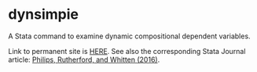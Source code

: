 # dynsimpie
A Stata command to examine dynamic compositional dependent variables.

Link to permanent site is [HERE](http://andyphilips.github.io/dynsimpie/). See also the corresponding Stata Journal article: [Philips, Rutherford, and Whitten (2016)](http://www.stata-journal.com/sjpdf.html?articlenum=st0448).
